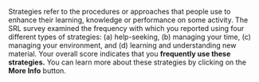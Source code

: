 Strategies refer to the procedures or approaches that people use to enhance their learning, knowledge or performance on some activity. The SRL survey examined the frequency with which you reported using four different types of strategies: (a) help-seeking, (b) managing your time, (c) managing your environment, and (d) learning and understanding new material. Your overall score indicates that you **frequently use these strategies.** You can learn more about these strategies by clicking on the **More Info** button.
